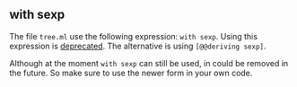 ## with sexp
The file `tree.ml` use the following expression: `with sexp`. Using this
expression is [deprecated](https://github.com/janestreet/pa_sexp_conv). The
alternative is using `[@@deriving sexp]`.

Although at the moment `with sexp` can still be used, in could be removed in the
future. So make sure to use the newer form in your own code.
